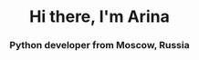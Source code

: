 <h1 align="center">Hi there, I'm Arina
<h3 align="center">Python developer from Moscow, Russia</h3>
